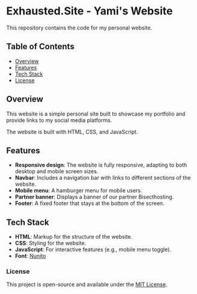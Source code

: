 # Exhausted.Site - Yami's Website

This repository contains the code for my personal website.

## Table of Contents

- [Overview](#overview)
- [Features](#features)
- [Tech Stack](#tech-stack)
- [License](#license)

## Overview

This website is a simple personal site built to showcase my portfolio and provide links to my social media platforms.

The website is built with HTML, CSS, and JavaScript.

## Features

- **Responsive design**: The website is fully responsive, adapting to both desktop and mobile screen sizes.
- **Navbar**: Includes a navigation bar with links to different sections of the website.
- **Mobile menu**: A hamburger menu for mobile users.
- **Partner banner**: Displays a banner of our partner Bisecthosting.
- **Footer**: A fixed footer that stays at the bottom of the screen.

## Tech Stack

- **HTML**: Markup for the structure of the website.
- **CSS**: Styling for the website.
- **JavaScript**: For interactive features (e.g., mobile menu toggle).
- **Font**: [Nunito](https://fonts.google.com/specimen/Nunito)

### License

This project is open-source and available under the [MIT License](https://mit-license.org/).

